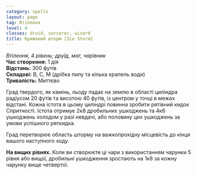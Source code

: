 ```yaml
---
category: spells
layout: page
tag: Втілення
level: 4
classes: druid, sorcerer, wizard
title: Крижаний шторм [Ice Storm]
---
```


_Втілення, 4 рівень; друїд, маг, чарівник_    
**Час створення:** 1 дія    
**Відстань:** 300 футів    
**Складові:** В, С, М (дрібка пилу та кілька крапель води)    
**Тривалість:** Миттєво    

Град твердого, як камінь, льоду падає на землю в області циліндра радіусом 20 футів та висотою 40 футів, із центром у точці в межах відстані. Кожна істота в цьому циліндрі повинна зробити рятівний кидок Спритності. Істота отримує 2к8 дробильних ушкоджень та 4к6 ушкоджень холодом у разі невдачі, або половину цих ушкоджень за умови успішного ряткидка.    

Град перетворює область шторму на важкопрохідну місцевість до кінця вашого наступного ходу.   

**На вищих рівнях.** Коли ви створюєте ці чари з використанням чарунки 5 рівня або вищої, дробильні ушкодження зростають на 1к8 за кожну чарунку вище четвертої. 
